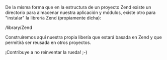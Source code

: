 De la misma forma que en la estructura de un proyecto Zend existe un directorio para almacenar nuestra aplicación y módulos, existe otro para "instalar" la librería Zend (propiamente dicha):

/library/Zend

Construiremos aquí nuestra propia libería que estará basada en Zend y que permitirá ser reusada en otros proyectos.

¡Contribuye a no reinventar la rueda! ;-)